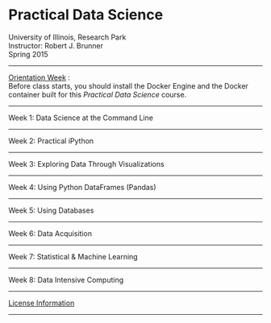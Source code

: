 # Practical Data Science

University of Illinois, Research Park    
Instructor: Robert J. Brunner    
Spring 2015  

-----

[Orientation Week](Week0/Docker.md) :  
Before class starts, you should install the Docker Engine and the Docker container built for this _Practical Data Science_ course.

-----

Week 1: Data Science at the Command Line  

-----

Week 2: Practical iPython  

-----

Week 3: Exploring Data Through Visualizations  

-----

Week 4: Using Python DataFrames (Pandas)  

-----

Week 5: Using Databases  

-----

Week 6: Data Acquisition  

-----

Week 7: Statistical & Machine Learning  

-----

Week 8: Data Intensive Computing  

-----

[License Information](LICENSE.md)

-----
